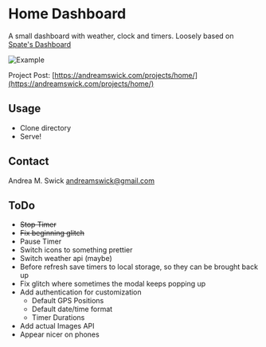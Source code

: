 # Home Dashboard

A small dashboard with weather, clock and timers. Loosely based on [Spate's Dashboard](https://github.com/spatie/dashboard.spatie.be/)

![Example](https://andreamswick.com/img/mockups/apps/home-dashboard.JPG)

Project Post: [https://andreamswick.com/projects/home/](https://andreamswick.com/projects/home/)

## Usage

- Clone directory
- Serve!

## Contact

Andrea M. Swick
andreamswick@gmail.com

## ToDo

- ~~Stop Timer~~
- ~~Fix beginning glitch~~
- Pause Timer
- Switch icons to something prettier
- Switch weather api (maybe)
- Before refresh save timers to local storage, so they can be brought back up
- Fix glitch where sometimes the modal keeps popping up
- Add authentication for customization
  - Default GPS Positions
  - Default date/time format
  - Timer Durations
- Add actual Images API
- Appear nicer on phones